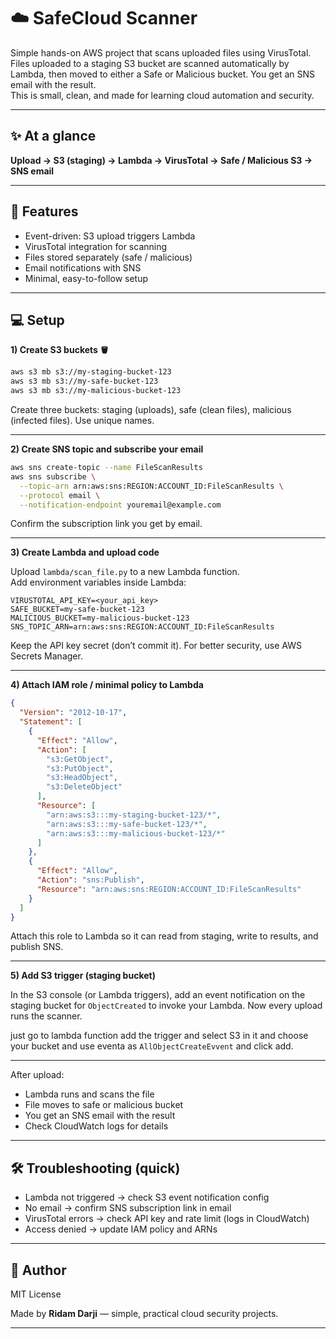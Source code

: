 # ☁️ SafeCloud Scanner

Simple hands-on AWS project that scans uploaded files using VirusTotal.  
Files uploaded to a staging S3 bucket are scanned automatically by Lambda, then moved to either a Safe or Malicious bucket. You get an SNS email with the result.  
This is small, clean, and made for learning cloud automation and security.

---

## ✨ At a glance

**Upload → S3 (staging) → Lambda → VirusTotal → Safe / Malicious S3 → SNS email**

---

## 🔑 Features

- Event-driven: S3 upload triggers Lambda  
- VirusTotal integration for scanning  
- Files stored separately (safe / malicious)  
- Email notifications with SNS  
- Minimal, easy-to-follow setup

---

##  💻 Setup

**1) Create S3 buckets 🪣**

```bash
aws s3 mb s3://my-staging-bucket-123
aws s3 mb s3://my-safe-bucket-123
aws s3 mb s3://my-malicious-bucket-123
```

Create three buckets: staging (uploads), safe (clean files), malicious (infected files). Use unique names.

---

**2) Create SNS topic and subscribe your email**

```bash
aws sns create-topic --name FileScanResults
aws sns subscribe \
  --topic-arn arn:aws:sns:REGION:ACCOUNT_ID:FileScanResults \
  --protocol email \
  --notification-endpoint youremail@example.com
```

Confirm the subscription link you get by email.

---

**3) Create Lambda and upload code**

Upload `lambda/scan_file.py` to a new Lambda function.  
Add environment variables inside Lambda:

```
VIRUSTOTAL_API_KEY=<your_api_key>
SAFE_BUCKET=my-safe-bucket-123
MALICIOUS_BUCKET=my-malicious-bucket-123
SNS_TOPIC_ARN=arn:aws:sns:REGION:ACCOUNT_ID:FileScanResults
```

Keep the API key secret (don’t commit it). For better security, use AWS Secrets Manager.

---

**4) Attach IAM role / minimal policy to Lambda**

```json
{
  "Version": "2012-10-17",
  "Statement": [
    {
      "Effect": "Allow",
      "Action": [
        "s3:GetObject",
        "s3:PutObject",
        "s3:HeadObject",
        "s3:DeleteObject"
      ],
      "Resource": [
        "arn:aws:s3:::my-staging-bucket-123/*",
        "arn:aws:s3:::my-safe-bucket-123/*",
        "arn:aws:s3:::my-malicious-bucket-123/*"
      ]
    },
    {
      "Effect": "Allow",
      "Action": "sns:Publish",
      "Resource": "arn:aws:sns:REGION:ACCOUNT_ID:FileScanResults"
    }
  ]
}
```

Attach this role to Lambda so it can read from staging, write to results, and publish SNS.

---

**5) Add S3 trigger (staging bucket)**

In the S3 console (or Lambda triggers), add an event notification on the staging bucket for `ObjectCreated` to invoke your Lambda. Now every upload runs the scanner.

just go to lambda function add the trigger and select S3 in it and choose your bucket and use eventa as `AllObjectCreateEvvent` and click add.

---



After upload:
- Lambda runs and scans the file  
- File moves to safe or malicious bucket  
- You get an SNS email with the result  
- Check CloudWatch logs for details

---

## 🛠 Troubleshooting (quick)

- Lambda not triggered → check S3 event notification config  
- No email → confirm SNS subscription link in email  
- VirusTotal errors → check API key and rate limit (logs in CloudWatch)  
- Access denied → update IAM policy and ARNs

---

## 🧾 Author

MIT License  

Made by **Ridam Darji** — simple, practical cloud security projects.  

---
